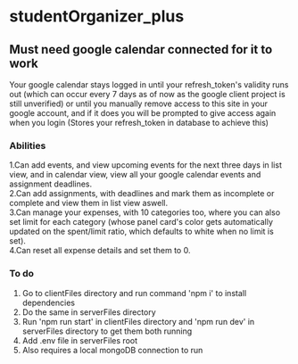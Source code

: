 # studentOrganizer_plus

## Must need google calendar connected for it to work
Your google calendar stays logged in until your refresh_token's validity runs out (which can occur every 7 days as of now as the google client project is still unverified) or until you manually remove access to this site in your google account, and if it does you will be prompted to give access again when you login
(Stores your refresh_token in database to achieve this)

### Abilities

1.Can add events, and view upcoming events for the next three days in list view, and in calendar view, view all your google calendar events and assignment deadlines. <br />
2.Can add assignments, with deadlines and mark them as incomplete or complete and view them in list view aswell. <br />
3.Can manage your expenses, with 10 categories too, where you can also set limit for each category (whose panel card's color gets automatically updated on the spent/limit ratio, which defaults to white when no limit is set). <br />
4.Can reset all expense details and set them to 0.

### To do
1. Go to clientFiles directory and run command 'npm i' to install dependencies
2. Do the same in serverFiles directory
3. Run 'npm run start' in clientFiles directory and 'npm run dev' in serverFiles directory to get them both running
4. Add .env file in serverFiles root
5. Also requires a local mongoDB connection to run 
